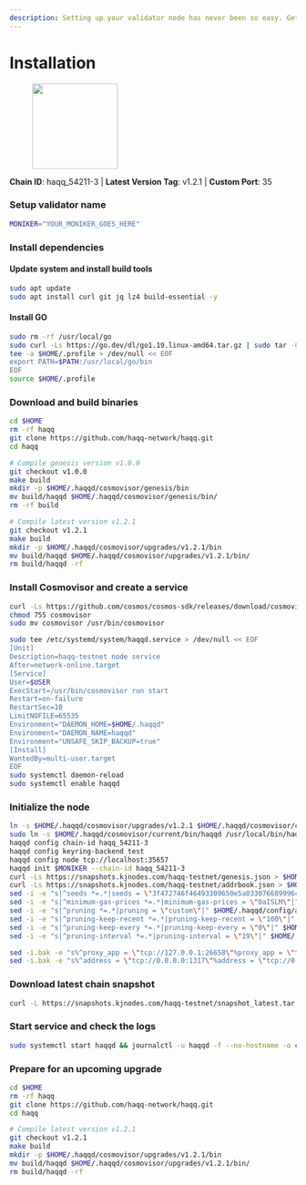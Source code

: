 ```yaml
---
description: Setting up your validator node has never been so easy. Get your validator running in minutes by following step by step instructions.
---
```


# Installation

<figure><img src="https://raw.githubusercontent.com/kj89/testnet_manuals/main/pingpub/logos/haqq.png" width="150" alt=""><figcaption></figcaption></figure>

**Chain ID**: haqq_54211-3 | **Latest Version Tag**: v1.2.1 | **Custom Port**: 35

### Setup validator name

```bash
MONIKER="YOUR_MONIKER_GOES_HERE"
```

### Install dependencies

#### Update system and install build tools

```bash
sudo apt update
sudo apt install curl git jq lz4 build-essential -y
```

#### Install GO

```bash
sudo rm -rf /usr/local/go
sudo curl -Ls https://go.dev/dl/go1.19.linux-amd64.tar.gz | sudo tar -C /usr/local -xz
tee -a $HOME/.profile > /dev/null << EOF
export PATH=$PATH:/usr/local/go/bin
EOF
source $HOME/.profile
```

### Download and build binaries

```bash
cd $HOME
rm -rf haqq
git clone https://github.com/haqq-network/haqq.git
cd haqq

# Compile genesis version v1.0.0
git checkout v1.0.0
make build
mkdir -p $HOME/.haqqd/cosmovisor/genesis/bin
mv build/haqqd $HOME/.haqqd/cosmovisor/genesis/bin/
rm -rf build

# Compile latest version v1.2.1
git checkout v1.2.1
make build
mkdir -p $HOME/.haqqd/cosmovisor/upgrades/v1.2.1/bin
mv build/haqqd $HOME/.haqqd/cosmovisor/upgrades/v1.2.1/bin/
rm build/haqqd -rf
```

### Install Cosmovisor and create a service

```bash
curl -Ls https://github.com/cosmos/cosmos-sdk/releases/download/cosmovisor%2Fv1.3.0/cosmovisor-v1.3.0-linux-amd64.tar.gz | tar xz
chmod 755 cosmovisor
sudo mv cosmovisor /usr/bin/cosmovisor

sudo tee /etc/systemd/system/haqqd.service > /dev/null << EOF
[Unit]
Description=haqq-testnet node service
After=network-online.target
[Service]
User=$USER
ExecStart=/usr/bin/cosmovisor run start
Restart=on-failure
RestartSec=10
LimitNOFILE=65535
Environment="DAEMON_HOME=$HOME/.haqqd"
Environment="DAEMON_NAME=haqqd"
Environment="UNSAFE_SKIP_BACKUP=true"
[Install]
WantedBy=multi-user.target
EOF
sudo systemctl daemon-reload
sudo systemctl enable haqqd
```

### Initialize the node

```bash
ln -s $HOME/.haqqd/cosmovisor/upgrades/v1.2.1 $HOME/.haqqd/cosmovisor/current
sudo ln -s $HOME/.haqqd/cosmovisor/current/bin/haqqd /usr/local/bin/haqqd
haqqd config chain-id haqq_54211-3
haqqd config keyring-backend test
haqqd config node tcp://localhost:35657
haqqd init $MONIKER --chain-id haqq_54211-3
curl -Ls https://snapshots.kjnodes.com/haqq-testnet/genesis.json > $HOME/.haqqd/config/genesis.json
curl -Ls https://snapshots.kjnodes.com/haqq-testnet/addrbook.json > $HOME/.haqqd/config/addrbook.json
sed -i -e "s|^seeds *=.*|seeds = \"3f472746f46493309650e5a033076689996c8881@haqq-testnet.rpc.kjnodes.com:35659\"|" $HOME/.haqqd/config/config.toml
sed -i -e "s|^minimum-gas-prices *=.*|minimum-gas-prices = \"0aISLM\"|" $HOME/.haqqd/config/app.toml
sed -i -e "s|^pruning *=.*|pruning = \"custom\"|" $HOME/.haqqd/config/app.toml
sed -i -e "s|^pruning-keep-recent *=.*|pruning-keep-recent = \"100\"|" $HOME/.haqqd/config/app.toml
sed -i -e "s|^pruning-keep-every *=.*|pruning-keep-every = \"0\"|" $HOME/.haqqd/config/app.toml
sed -i -e "s|^pruning-interval *=.*|pruning-interval = \"19\"|" $HOME/.haqqd/config/app.toml

sed -i.bak -e "s%^proxy_app = \"tcp://127.0.0.1:26658\"%proxy_app = \"tcp://127.0.0.1:35658\"%; s%^laddr = \"tcp://127.0.0.1:26657\"%laddr = \"tcp://127.0.0.1:35657\"%; s%^pprof_laddr = \"localhost:6060\"%pprof_laddr = \"localhost:35060\"%; s%^laddr = \"tcp://0.0.0.0:26656\"%laddr = \"tcp://0.0.0.0:35656\"%; s%^prometheus_listen_addr = \":26660\"%prometheus_listen_addr = \":35660\"%" $HOME/.haqqd/config/config.toml
sed -i.bak -e "s%^address = \"tcp://0.0.0.0:1317\"%address = \"tcp://0.0.0.0:35317\"%; s%^address = \":8080\"%address = \":35080\"%; s%^address = \"0.0.0.0:9090\"%address = \"0.0.0.0:35090\"%; s%^address = \"0.0.0.0:9091\"%address = \"0.0.0.0:35091\"%; s%^address = \"0.0.0.0:8545\"%address = \"0.0.0.0:35545\"%; s%^ws-address = \"0.0.0.0:8546\"%ws-address = \"0.0.0.0:35546\"%" $HOME/.haqqd/config/app.toml
```

### Download latest chain snapshot

```bash
curl -L https://snapshots.kjnodes.com/haqq-testnet/snapshot_latest.tar.lz4 | lz4 -dc - | tar -xf - -C $HOME/.haqqd
```

### Start service and check the logs

```bash
sudo systemctl start haqqd && journalctl -u haqqd -f --no-hostname -o cat
```

### Prepare for an upcoming upgrade

```bash
cd $HOME
rm -rf haqq
git clone https://github.com/haqq-network/haqq.git
cd haqq

# Compile latest version v1.2.1
git checkout v1.2.1
make build
mkdir -p $HOME/.haqqd/cosmovisor/upgrades/v1.2.1/bin
mv build/haqqd $HOME/.haqqd/cosmovisor/upgrades/v1.2.1/bin/
rm build/haqqd -rf
```
